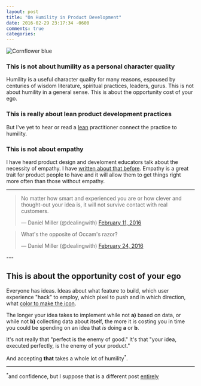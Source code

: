 ```yaml
---
layout: post
title: "On Humility in Product Development"
date: 2016-02-29 23:17:34 -0600
comments: true
categories: 
---
```


![Cornflower blue]({{site.baseurl}}/assets/2016/02/maxresdefault.jpg)

### This is not about humility as a personal character quality

Humility is a useful character quality for many reasons, espoused by centuries of wisdom literature, spiritual practices, leaders, gurus. This is not about humility in a general sense. This is about the opportunity cost of your ego.

### This is really about lean product development practices

But I've yet to hear or read a [lean](https://en.wikipedia.org/wiki/Lean_product_development) practitioner connect the practice to humility.

### This is not about empathy

I have heard product design and develoment educators talk about the necessity of empathy. I have [written about that before]({{site.baseurl}}/2010/07/17/its-all-about-meaning/). Empathy is a great trait for product people to have and it will allow them to get things right more often than those without empathy.

---
<blockquote class="twitter-tweet" data-lang="en"><p lang="en" dir="ltr">No matter how smart and experienced you are or how clever and thought-out your idea is, it will not survive contact with real customers.</p>&mdash; Daniel Miller (@dealingwith) <a href="https://twitter.com/dealingwith/status/697822898157854720">February 11, 2016</a></blockquote>
<script async src="//platform.twitter.com/widgets.js" charset="utf-8"></script>

<blockquote class="twitter-tweet" data-lang="en"><p lang="en" dir="ltr">What&#39;s the opposite of Occam&#39;s razor?</p>&mdash; Daniel Miller (@dealingwith) <a href="https://twitter.com/dealingwith/status/702510927258619904">February 24, 2016</a></blockquote>
<script async src="//platform.twitter.com/widgets.js" charset="utf-8"></script>
---

## This is about the opportunity cost of your ego

Everyone has ideas. Ideas about what feature to build, which user experience "hack" to employ, which pixel to push and in which direction, what [color to make the icon](https://en.wikipedia.org/wiki/Cornflower_blue#Popular_references "Cornflower blue, obviously").

The longer your idea takes to implement while not **a)** based on data, or while not **b)** collecting data about itself, the more it is costing you in time you could be spending on an idea that _is_ doing **a** or **b**.

It's not really that "perfect is the enemy of good." It's that "your idea, executed perfectly, is the enemy of your product."

And accepting **that** takes a whole lot of humility<sup>*</sup>.

---

<sup>*</sup>and confidence, but I suppose that is a different post [entirely](https://twitter.com/dealingwith/status/700828434075811840)
